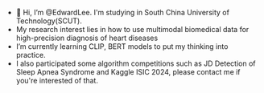 - 👋 Hi, I’m @EdwardLee. I'm studying in South China University of Technology(SCUT).
-  My research interest lies in how to use multimodal biomedical data for high-precision diagnosis of heart diseases
-  I’m currently learning CLIP, BERT models to put my thinking into practice.
-  I also participated some algorithm competitions such as JD Detection of Sleep Apnea Syndrome and Kaggle ISIC 2024, please contact me if you're interested of that.

<!---
EdwardLee798/EdwardLee798 is a ✨ special ✨ repository because its `README.md` (this file) appears on your GitHub profile.
You can click the Preview link to take a look at your changes.
--->
